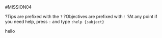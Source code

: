 #MISSION04

?Tips are prefixed with the `?`
?Objectives are prefixed with `!`
?At any point if you need help, press `:` and type `:help {subject}`

hello
